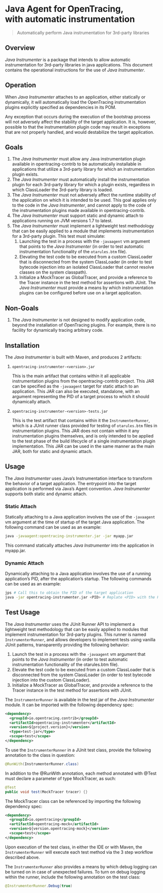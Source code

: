 # Java Agent for OpenTracing,<br>with automatic instrumentation

> Automatically perform Java instrumentation for 3rd-party libraries

## Overview

_Java Instrumenter_ is a package that intends to allow automatic instrumentation for 3rd-party libraries in java applications. This document contains the operational instructions for the use of _Java Instrumenter_.

## Operation

When _Java Instrumenter_ attaches to an application, either statically or dynamically, it will automatically load the OpenTracing instrumentation plugins explicitly specified as dependencies in its POM.

Any exception that occurs during the execution of the bootstrap process will not adversely affect the stability of the target application. It is, however, possible to that the instrumentation plugin code may result in exceptions that are not properly handled, and would destabilize the target application.

## Goals

1) The _Java Instrumenter_ must allow any Java instrumentation plugin available in opentracing-contrib to be automatically installable in applications that utilize a 3rd-party library for which an instrumentation plugin exists.
2) The _Java Instrumenter_ must automatically install the instrumentation plugin for each 3rd-party library for which a plugin exists, regardless in which ClassLoader the 3rd-party library is loaded.
3) The _Java Instrumenter_ must not adversely affect the runtime stability of the application on which it is intended to be used. This goal applies only to the code in the _Java Instrumenter_, and cannot apply to the code of the instrumentation plugins made available in opentracing-contrib.
4) The _Java Instrumenter_ must support static and dynamic attach to applications running on JVM versions 1.7 to latest.
5) The _Java Instrumenter_ must implement a lightweight test methodology that can be easily applied to a module that implements instrumentation for a 3rd-party plugin. This test must simulate:
   1) Launching the test in a process with the `-javaagent` vm argument that points to the _Java Instrumenter_ (in order to test automatic instrumentation functionality of the `otarules.btm` file).
   2) Elevating the test code to be executed from a custom ClassLoader that is disconnected from the system ClassLoader (in order to test bytecode injection into an isolated ClassLoader that cannot resolve classes on the system classpath).
   3) Initialize a MockTracer as GlobalTracer, and provide a reference to the Tracer instance in the test method for assertions with JUnit.
The _Java Instrumenter_ must provide a means by which instrumentation plugins can be configured before use on a target application. 

## Non-Goals

1) The _Java Instrumenter_ is not designed to modify application code, beyond the installation of OpenTracing plugins. For example, there is no facility for dynamically tracing arbitrary code.

## Installation

The _Java Instrumenter_ is built with Maven, and produces 2 artifacts:
1) `opentracing-instrumenter-<version>.jar`

    This is the main artifact that contains within it all applicable instrumentation plugins from the opentracing-contrib project. This JAR can be specified as the `-javaagent` target for static attach to an application. This JAR can also be executed, standalone, with an argument representing the PID of a target process to which it should dynamically attach.

1) `opentracing-instrumenter-<version>-tests.jar`

    This is the test artifact that contains within it the `InstrumenterRunner`, which is a JUnit runner class provided for testing of `otarules.btm` files in instrumentation plugins. This JAR does not contain within it any instrumentation plugins themselves, and is only intended to be applied to the test phase of the build lifecycle of a single instrumentation plugin implementation. This JAR can be used in the same manner as the main JAR, both for static and dynamic attach.

## Usage

The _Java Instrumenter_ uses Java’s Instrumentation interface to transform the behavior of a target application. The entrypoint into the target application is performed via Java’s Agent convention. _Java Instrumenter_ supports both static and dynamic attach.

### Static Attach

Statically attaching to a Java application involves the use of the `-javaagent` vm argument at the time of startup of the target Java application. The following command can be used as an example:

```bash
java -javaagent:opentracing-instrumenter.jar -jar myapp.jar
```

This command statically attaches _Java Instrumenter_ into the application in myapp.jar.

### Dynamic Attach

Dynamically attaching to a Java application involves the use of a running application’s PID, after the application’s startup. The following commands can be used as an example:

```bash
jps # Call this to obtain the PID of the target application
java -jar opentracing-instrumenter.jar <PID> # Replate <PID> with the PID from jps
```

## Test Usage

The _Java Instrumenter_ uses the JUnit Runner API to implement a lightweight test methodology that can be easily applied to modules that implement instrumentation for 3rd-party plugins. This runner is named `InstrumenterRunner`, and allows developers to implement tests using vanilla JUnit patterns, transparently providing the following behavior:

1) Launch the test in a process with the `-javaagent` vm argument that points to the _Java Instrumenter_ (in order to test automatic instrumentation functionality of the otarules.btm file).
2) Elevate the test code to be executed from a custom ClassLoader that is disconnected from the system ClassLoader (in order to test bytecode injection into the custom ClassLoader).
3) Initialize a MockTracer as GlobalTracer, and provide a reference to the Tracer instance in the test method for assertions with JUnit.

The `InstrumenterRunner` is available in the test jar of the _Java Instrumenter_ module. It can be imported with the following dependency spec:

```xml
<dependency>
  <groupId>io.opentracing.contrib</groupId>
  <artifactId>opentracing-instrumenter</artifactId>
  <version>${project.version}</version>
  <type>test-jar</type>
  <scope>test</scope>
</dependency>
```

To use the `InstrumenterRunner` in a JUnit test class, provide the following annotation to the class in question:

```java
@RunWith(InstrumenterRunner.class)
```

In addition to the @RunWith annotation, each method annotated with @Test must declare a parameter of type MockTracer, as such:

```java
@Test
public void test(MockTracer tracer) {}
```

The MockTracer class can be referenced by importing the following dependency spec:

```xml
<dependency>
  <groupId>io.opentracing</groupId>
  <artifactId>opentracing-mock</artifactId>
  <version>${version.opentracing-mock}</version>
  <scope>test</scope>
</dependency>
```

Upon execution of the test class, in either the IDE or with Maven, the `InstrumenterRunner` will execute each test method via the 3 step workflow described above.

The `InstrumenterRunner` also provides a means by which debug logging can be turned on in case of unexpected failures. To turn on debug logging within the runner, include the following annotation on the test class:

```java
@InstrumenterRunner.Debug(true)
```